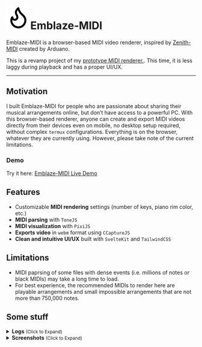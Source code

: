 # ![fire](./static/flame.svg)Emblaze-MIDI

Emblaze-MIDI is a browser-based MIDI video renderer, inspired by [Zenith-MIDI](https://github.com/arduano/Zenith-MIDI) created by Arduano.

This is a revamp project of my [prototype MIDI renderer.](https://andrebryant.github.io/midi-visualizer/public/). This time, it is less laggy during playback and has a proper UI/UX.

<hr/>

## Motivation

I built Emblaze-MIDI for people who are passionate about sharing their musical arrangements online, but don’t have access to a powerful PC. With this browser-based renderer, anyone can create and export MIDI videos directly from their devices even on mobile, no desktop setup required, without complex `termux` configurations. Everything is on the browser, whatever they are currently using. However, please take note of the current limitations.

### Demo

Try it here: [Emblaze-MIDI Live Demo](https://emblaze-midi.vercel.app)

## Features

- Customizable **MIDI rendering** settings (number of keys, piano rim color, etc.)
- **MIDI parsing** with `ToneJS`
- **MIDI visualization** with `PixiJS`
- **Exports video** in `webm` format using `CCaptureJS`
- **Clean and intuitive UI/UX** built with `SvelteKit` and `TailwindCSS`

## Limitations

- MIDI paprsing of some files with dense events (i.e. millions of notes or black MIDIs) may take a long time to load.
- For best experience, the recommended MIDIs to render here are playable arrangements and small impossible arrangements that are not more than 750,000 notes.

## Some stuff

<details>
  <summary><b>Logs</b> <span style="font-size:12px">(Click to Expand)</span></summary>
  <blockquote>
    <ol>
      <li>Development started on August 2024 and stopped for a few months.</li>
      <li>Development resumed on July 2025, now with working UI features.</li>
    </ol>
  </blockquote>
</details>

<details>
    <summary><b>Screenshots</b> <span style="font-size:12px">(Click to Expand)</span></summary>
    <p align="center">
        <img src="./emblaze-readme/emblaze-1.png" width="512" />
        <img src="./emblaze-readme/emblaze-2.png" width="512" />
        <img src="./emblaze-readme/emblaze-3.png" width="512" />
        <img src="./emblaze-readme/emblaze-4.png" width="512" /> <br/>
        <img src="./emblaze-readme/emblaze-5.png" width="512" />
        <img src="./emblaze-readme/emblaze-6.png" width="512" />
    </p>
</details>

<!-- # create-svelte

Everything you need to build a Svelte project, powered by [`create-svelte`](https://github.com/sveltejs/kit/tree/main/packages/create-svelte).

## Creating a project

If you're seeing this, you've probably already done this step. Congrats!

```bash
# create a new project in the current directory
npm create svelte@latest

# create a new project in my-app
npm create svelte@latest my-app
```

## Developing

Once you've created a project and installed dependencies with `npm install` (or `pnpm install` or `yarn`), start a development server:

```bash
npm run dev

# or start the server and open the app in a new browser tab
npm run dev -- --open
```

## Building

To create a production version of your app:

```bash
npm run build
```

You can preview the production build with `npm run preview`.

> To deploy your app, you may need to install an [adapter](https://kit.svelte.dev/docs/adapters) for your target environment. -->
